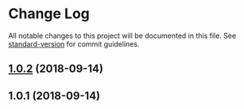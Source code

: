 # Change Log

All notable changes to this project will be documented in this file. See [standard-version](https://github.com/conventional-changelog/standard-version) for commit guidelines.

<a name="1.0.2"></a>
## [1.0.2](https://github.com/daliborgogic/font-loading/compare/v1.0.1...v1.0.2) (2018-09-14)



<a name="1.0.1"></a>
## 1.0.1 (2018-09-14)
